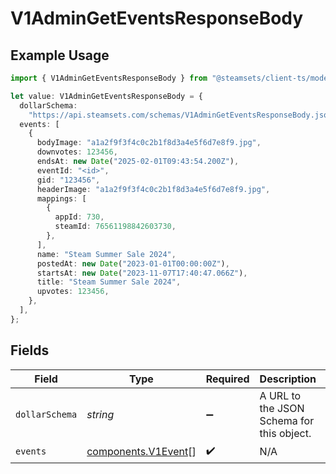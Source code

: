 # V1AdminGetEventsResponseBody

## Example Usage

```typescript
import { V1AdminGetEventsResponseBody } from "@steamsets/client-ts/models/components";

let value: V1AdminGetEventsResponseBody = {
  dollarSchema:
    "https://api.steamsets.com/schemas/V1AdminGetEventsResponseBody.json",
  events: [
    {
      bodyImage: "a1a2f9f3f4c0c2b1f8d3a4e5f6d7e8f9.jpg",
      downvotes: 123456,
      endsAt: new Date("2025-02-01T09:43:54.200Z"),
      eventId: "<id>",
      gid: "123456",
      headerImage: "a1a2f9f3f4c0c2b1f8d3a4e5f6d7e8f9.jpg",
      mappings: [
        {
          appId: 730,
          steamId: 76561198842603730,
        },
      ],
      name: "Steam Summer Sale 2024",
      postedAt: new Date("2023-01-01T00:00:00Z"),
      startsAt: new Date("2023-11-07T17:40:47.066Z"),
      title: "Steam Summer Sale 2024",
      upvotes: 123456,
    },
  ],
};
```

## Fields

| Field                                                               | Type                                                                | Required                                                            | Description                                                         | Example                                                             |
| ------------------------------------------------------------------- | ------------------------------------------------------------------- | ------------------------------------------------------------------- | ------------------------------------------------------------------- | ------------------------------------------------------------------- |
| `dollarSchema`                                                      | *string*                                                            | :heavy_minus_sign:                                                  | A URL to the JSON Schema for this object.                           | https://api.steamsets.com/schemas/V1AdminGetEventsResponseBody.json |
| `events`                                                            | [components.V1Event](../../models/components/v1event.md)[]          | :heavy_check_mark:                                                  | N/A                                                                 |                                                                     |